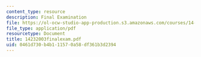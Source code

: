 ```yaml
---
content_type: resource
description: Final Examination
file: https://ol-ocw-studio-app-production.s3.amazonaws.com/courses/14-23-government-regulation-of-industry-spring-2003/0461d730b4b111570a58df361b3d2394_14232003finalexam.pdf
file_type: application/pdf
resourcetype: Document
title: 14232003finalexam.pdf
uid: 0461d730-b4b1-1157-0a58-df361b3d2394
---
```

